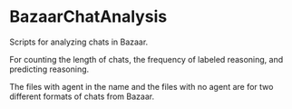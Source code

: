 # BazaarChatAnalysis

Scripts for analyzing chats in Bazaar.

For counting the length of chats, the frequency of labeled reasoning, and predicting reasoning. 

The files with agent in the name and the files with no agent are for two different formats of chats from Bazaar. 
